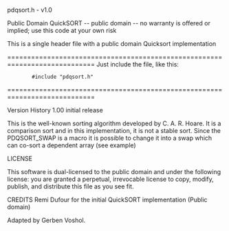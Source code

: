  pdqsort.h - v1.0
 
 Public Domain QuickSORT -- public domain -- no warranty is offered or implied; use this code at your own risk

 This is a single header file with a public domain Quicksort implementation 

 ============================================================================
     Just include the file, like this:

            #include "pdqsort.h"

 ============================================================================

 Version History
        1.00  initial release

 This is the well-known sorting algorithm developed by C. A. R. Hoare. It is a comparison 
 sort and in this implementation, it is not a stable sort. Since the PDQSORT_SWAP is a macro
 it is possible to change it into a swap which can co-sort a dependent array (see example)

 LICENSE

 This software is dual-licensed to the public domain and under the following
 license: you are granted a perpetual, irrevocable license to copy, modify,
 publish, and distribute this file as you see fit.

 CREDITS
 Remi Dufour for the initial QuickSORT implementation (Public domain)

 Adapted by Gerben Voshol.
